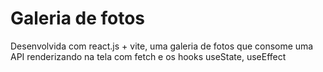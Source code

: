# Galeria de fotos

Desenvolvida com react.js + vite, uma galeria de fotos que consome uma API renderizando na tela com fetch e os hooks useState, useEffect
